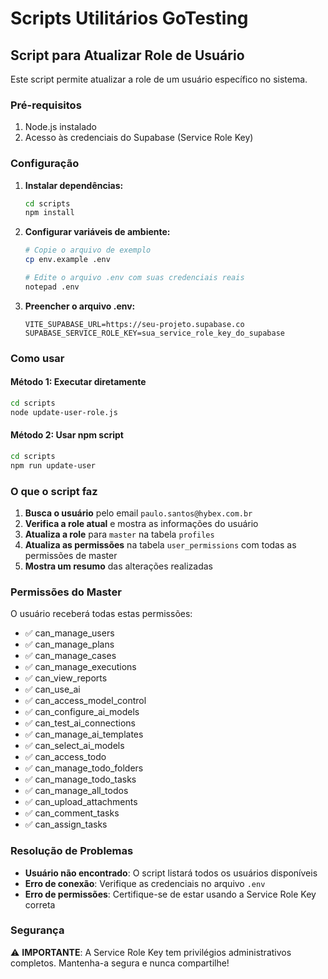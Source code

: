 # Scripts Utilitários GoTesting

## Script para Atualizar Role de Usuário

Este script permite atualizar a role de um usuário específico no sistema.

### Pré-requisitos

1. Node.js instalado
2. Acesso às credenciais do Supabase (Service Role Key)

### Configuração

1. **Instalar dependências:**
   ```bash
   cd scripts
   npm install
   ```

2. **Configurar variáveis de ambiente:**
   ```bash
   # Copie o arquivo de exemplo
   cp env.example .env
   
   # Edite o arquivo .env com suas credenciais reais
   notepad .env
   ```

3. **Preencher o arquivo .env:**
   ```env
   VITE_SUPABASE_URL=https://seu-projeto.supabase.co
   SUPABASE_SERVICE_ROLE_KEY=sua_service_role_key_do_supabase
   ```

### Como usar

#### Método 1: Executar diretamente
```bash
cd scripts
node update-user-role.js
```

#### Método 2: Usar npm script
```bash
cd scripts
npm run update-user
```

### O que o script faz

1. **Busca o usuário** pelo email `paulo.santos@hybex.com.br`
2. **Verifica a role atual** e mostra as informações do usuário
3. **Atualiza a role** para `master` na tabela `profiles`
4. **Atualiza as permissões** na tabela `user_permissions` com todas as permissões de master
5. **Mostra um resumo** das alterações realizadas

### Permissões do Master

O usuário receberá todas estas permissões:
- ✅ can_manage_users
- ✅ can_manage_plans
- ✅ can_manage_cases
- ✅ can_manage_executions
- ✅ can_view_reports
- ✅ can_use_ai
- ✅ can_access_model_control
- ✅ can_configure_ai_models
- ✅ can_test_ai_connections
- ✅ can_manage_ai_templates
- ✅ can_select_ai_models
- ✅ can_access_todo
- ✅ can_manage_todo_folders
- ✅ can_manage_todo_tasks
- ✅ can_manage_all_todos
- ✅ can_upload_attachments
- ✅ can_comment_tasks
- ✅ can_assign_tasks

### Resolução de Problemas

- **Usuário não encontrado**: O script listará todos os usuários disponíveis
- **Erro de conexão**: Verifique as credenciais no arquivo `.env`
- **Erro de permissões**: Certifique-se de estar usando a Service Role Key correta

### Segurança

⚠️ **IMPORTANTE**: A Service Role Key tem privilégios administrativos completos. Mantenha-a segura e nunca compartilhe! 